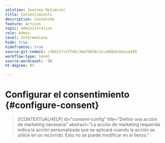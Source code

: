 ```yaml
---
solution: Journey Optimizer
title: Consentimiento
description: Contenido
feature: Actions
topic: Administration
role: Admin
level: Intermediate
hide: true
hidefromtoc: true
source-git-commit: c3bb21fc2f7dbc3de70830c2cc44bb4c6ba1a499
workflow-type: tm+mt
source-wordcount: '36'
ht-degree: 0%

---
```


# Configurar el consentimiento {#configure-consent}

>[!CONTEXTUALHELP]
>id="consent-config"
>title="Definir una acción de marketing necesaria"
>abstract="La acción de marketing requerida indica la acción personalizada que se aplicará cuando la acción se utilice en un recorrido. Esto no se puede modificar en el lienzo."
